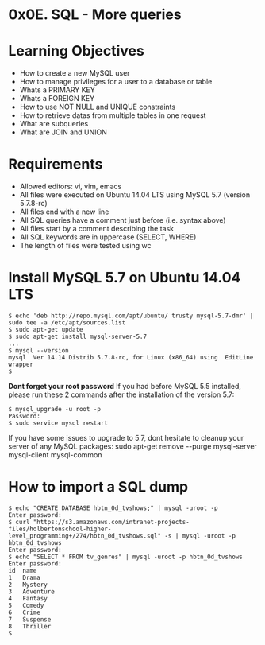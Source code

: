 # 0x0E. SQL - More queries
# Learning Objectives
* How to create a new MySQL user
* How to manage privileges for a user to a database or table
* Whats a PRIMARY KEY
* Whats a FOREIGN KEY
* How to use NOT NULL and UNIQUE constraints
* How to retrieve datas from multiple tables in one request
* What are subqueries
* What are JOIN and UNION
# Requirements
* Allowed editors: vi, vim, emacs
* All files were executed on Ubuntu 14.04 LTS using MySQL 5.7 (version 5.7.8-rc)
* All files end with a new line
* All SQL queries have a comment just before (i.e. syntax above)
* All files start by a comment describing the task
* All SQL keywords are in uppercase (SELECT, WHERE)
* The length of files were tested using wc
# Install MySQL 5.7 on Ubuntu 14.04 LTS
```
$ echo 'deb http://repo.mysql.com/apt/ubuntu/ trusty mysql-5.7-dmr' | sudo tee -a /etc/apt/sources.list
$ sudo apt-get update
$ sudo apt-get install mysql-server-5.7
...
$ mysql --version
mysql  Ver 14.14 Distrib 5.7.8-rc, for Linux (x86_64) using  EditLine wrapper
$
```
**Dont forget your root password**
If you had before MySQL 5.5 installed, please run these 2 commands after the installation of the version 5.7:
```
$ mysql_upgrade -u root -p
Password:
$ sudo service mysql restart
```
If you have some issues to upgrade to 5.7, dont hesitate to cleanup your server of any MySQL packages: sudo apt-get remove --purge mysql-server mysql-client mysql-common
# How to import a SQL dump
```
$ echo "CREATE DATABASE hbtn_0d_tvshows;" | mysql -uroot -p
Enter password:
$ curl "https://s3.amazonaws.com/intranet-projects-files/holbertonschool-higher-level_programming+/274/hbtn_0d_tvshows.sql" -s | mysql -uroot -p hbtn_0d_tvshows
Enter password:
$ echo "SELECT * FROM tv_genres" | mysql -uroot -p hbtn_0d_tvshows
Enter password:
id  name
1   Drama
2   Mystery
3   Adventure
4   Fantasy
5   Comedy
6   Crime
7   Suspense
8   Thriller
$
```